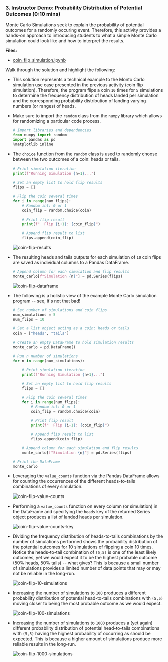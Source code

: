 ### 3. Instructor Demo: Probability Distribution of Potential Outcomes (0:10 mins)

Monte Carlo Simulations seek to explain the probability of potential outcomes for a randomly occuring event. Therefore, this activity provides a hands-on approach to introducing students to what a simple Monte Carlo simulation could look like and how to interpret the results.

**Files:**

* [coin_flip_simulation.ipynb](Activities/01-Ins_Inside_a_Monte_Carlo_Simulation/Solved/coin_flip_simulation.ipynb)

Walk through the solution and highlight the following:

* This solution represents a technical example to the Monto Carlo simulation use case presented in the previous activity (coin flip simulation). Therefore, the program flips a coin `10` times for `5` simulations to determine the frequency distribution of heads landed per simulation and the corresponding probability distribution of landing varying numbers (or ranges) of heads.

* Make sure to import the `random` class from the `numpy` library which allows for randomizing a particular code process.

  ```python
  # Import libraries and dependencies
  from numpy import random 
  import pandas as pd
  %matplotlib inline
  ``` 

* The `choice` function from the `random` class is used to randomly choose between the two outcomes of a coin: heads or tails. 

  ```python
  # Print simulation iteration
  print(f"Running Simulation {n+1}...")
    
  # Set an empty list to hold flip results
  flips = []

  # Flip the coin several times
  for i in range(num_flips):
      # Random int: 0 or 1
      coin_flip = random.choice(coin)
      
      # Print flip result
      print(f"  Flip {i+1}: {coin_flip}")

      # Append flip result to list
      flips.append(coin_flip)
  ```

  ![coin-flip-results](Images/coin-flip-results.png)

* The resulting heads and tails outputs for each simulation of `10` coin flips are saved as individual columns to a Pandas DataFrame.

  ```python
  # Append column for each simulation and flip results
  monte_carlo[f"Simulation {n}"] = pd.Series(flips)
  ```

  ![coin-flip-dataframe](Images/coin-flip-dataframe.png)

* The following is a holistic view of the example Monte Carlo simulation program -- see, it's not that bad!

  ```python
  # Set number of simulations and coin flips
  num_simulations = 5
  num_flips = 10

  # Set a list object acting as a coin: heads or tails
  coin = ["heads", "tails"]

  # Create an empty DataFrame to hold simulation results
  monte_carlo = pd.DataFrame()

  # Run n number of simulations
  for n in range(num_simulations):

      # Print simulation iteration
      print(f"Running Simulation {n+1}...")
    
      # Set an empty list to hold flip results
      flips = []

      # Flip the coin several times
      for i in range(num_flips):
          # Random int: 0 or 1
          coin_flip = random.choice(coin)
        
          # Print flip result
          print(f"  Flip {i+1}: {coin_flip}")

          # Append flip result to list
          flips.append(coin_flip)

      # Append column for each simulation and flip results
      monte_carlo[f"Simulation {n}"] = pd.Series(flips)

  # Print the DataFrame
  monte_carlo
  ```

* Leveraging the `value_counts` function via the Pandas DataFrame allows for counting the occurrences of the different heads-to-tails combinations of every simulation.

  ![coin-flip-value-counts](Images/coin-flip-value-counts.png)

* Performing a `value_counts` function on every column (or simulation) in the DataFrame and specifying the `heads` key of the returned Series object produces a list of landed heads per simulation.

  ![coin-flip-value-counts-key](Images/coin-flip-value-counts-key.png)

* Dividing the frequency distribution of heads-to-tails combinations by the number of simulations performed shows the probability distribution of the potential outcomes for 10 simulations of flipping a coin 10 times. Notice the heads-to-tail combination of `(5,5)` is one of the least likely outcomes, yet we would expect it to be the highest probable outcome (50% heads, 50% tails) -- what gives? This is because a small number of simulations provides a limited number of data points that may or may not be reliable in the long-run.

  ![coin-flip-10-simulations](Images/coin-flip-10-simulations.png)

* Increasing the number of simulations to `100` produces a different probability distribution of potential head-to-tails combinations with `(5,5)` moving closer to being the most probable outcome as we would expect. 

  ![coin-flip-100-simulations](Images/coin-flip-100-simulations.png)

* Increasing the number of simulations to `1000` produces a (yet again) different probability distribution of potential head-to-tails combinations with `(5,5)` having the highest probability of occurring as should be expected. This is because a higher amount of simulations produce more reliable results in the long-run.

  ![coin-flip-1000-simulations](Images/coin-flip-1000-simulations.png)
